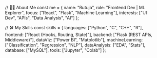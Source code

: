 // 👩‍💻 About Me
const me = {
  name: "Rutuja",
  role: "Frontend Dev | ML Explorer",
  focus: ["React", "Flask", "Machine Learning"],
  interests: ["UI Dev", "APIs", "Data Analysis", "AI"]
};

// 🛠 My Skills
const skills = {
  languages: ["Python", "C", "C++", "R"],
  frontend: ["React (Hooks, Routing, State)"],
  backend: ["Flask (REST APIs, Middleware)"],
  dataViz: ["Power BI", "Matplotlib"],
  machineLearning: ["Classification", "Regression", "NLP"],
  dataAnalysis: ["EDA", "Stats"],
  database: ["MySQL"],
  tools: ["Jupyter", "Colab"]
};


